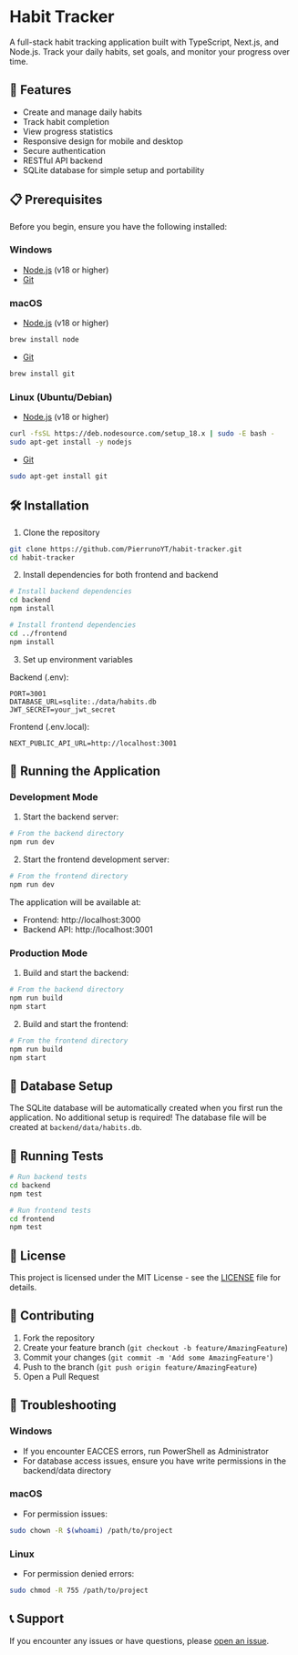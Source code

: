 # Habit Tracker

A full-stack habit tracking application built with TypeScript, Next.js, and Node.js. Track your daily habits, set goals, and monitor your progress over time.

## 🚀 Features

- Create and manage daily habits
- Track habit completion
- View progress statistics
- Responsive design for mobile and desktop
- Secure authentication
- RESTful API backend
- SQLite database for simple setup and portability

## 📋 Prerequisites

Before you begin, ensure you have the following installed:

### Windows
- [Node.js](https://nodejs.org/) (v18 or higher)
- [Git](https://git-scm.com/download/windows)

### macOS
- [Node.js](https://nodejs.org/) (v18 or higher)
```bash
brew install node
```
- [Git](https://git-scm.com/download/mac)
```bash
brew install git
```

### Linux (Ubuntu/Debian)
- [Node.js](https://nodejs.org/) (v18 or higher)
```bash
curl -fsSL https://deb.nodesource.com/setup_18.x | sudo -E bash -
sudo apt-get install -y nodejs
```
- [Git](https://git-scm.com/download/linux)
```bash
sudo apt-get install git
```

## 🛠️ Installation

1. Clone the repository
```bash
git clone https://github.com/PierrunoYT/habit-tracker.git
cd habit-tracker
```

2. Install dependencies for both frontend and backend

```bash
# Install backend dependencies
cd backend
npm install

# Install frontend dependencies
cd ../frontend
npm install
```

3. Set up environment variables

Backend (.env):
```env
PORT=3001
DATABASE_URL=sqlite:./data/habits.db
JWT_SECRET=your_jwt_secret
```

Frontend (.env.local):
```env
NEXT_PUBLIC_API_URL=http://localhost:3001
```

## 🚀 Running the Application

### Development Mode

1. Start the backend server:
```bash
# From the backend directory
npm run dev
```

2. Start the frontend development server:
```bash
# From the frontend directory
npm run dev
```

The application will be available at:
- Frontend: http://localhost:3000
- Backend API: http://localhost:3001

### Production Mode

1. Build and start the backend:
```bash
# From the backend directory
npm run build
npm start
```

2. Build and start the frontend:
```bash
# From the frontend directory
npm run build
npm start
```

## 🔧 Database Setup

The SQLite database will be automatically created when you first run the application. No additional setup is required! The database file will be created at `backend/data/habits.db`.

## 🧪 Running Tests

```bash
# Run backend tests
cd backend
npm test

# Run frontend tests
cd frontend
npm test
```

## 📝 License

This project is licensed under the MIT License - see the [LICENSE](LICENSE) file for details.

## 🤝 Contributing

1. Fork the repository
2. Create your feature branch (`git checkout -b feature/AmazingFeature`)
3. Commit your changes (`git commit -m 'Add some AmazingFeature'`)
4. Push to the branch (`git push origin feature/AmazingFeature`)
5. Open a Pull Request

## 🐛 Troubleshooting

### Windows
- If you encounter EACCES errors, run PowerShell as Administrator
- For database access issues, ensure you have write permissions in the backend/data directory

### macOS
- For permission issues:
```bash
sudo chown -R $(whoami) /path/to/project
```

### Linux
- For permission denied errors:
```bash
sudo chmod -R 755 /path/to/project
```

## 📞 Support

If you encounter any issues or have questions, please [open an issue](https://github.com/PierrunoYT/habit-tracker/issues). 